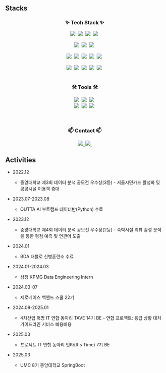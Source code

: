 ## Stacks

<h3 align="center">✨ Tech Stack ✨</h3>
<div align="center">
  <img src="https://img.shields.io/badge/Java-007396.svg?style=for-the-badge&logo=Java&logoColor=white" />&nbsp
  <img src="https://img.shields.io/badge/Spring-6DB33F.svg?style=for-the-badge&logo=Spring&logoColor=white" />&nbsp
  <img src="https://img.shields.io/badge/springboot-6DB33F.svg?style=for-the-badge&logo=springboot&logoColor=white" />&nbsp
  <img src="https://img.shields.io/badge/springsecurity-6DB33F.svg?style=for-the-badge&logo=springsecurity&logoColor=white" />&nbsp
  
</div>
<br>
<div align="center">
<img src="https://img.shields.io/badge/amazonwebservices-232F3E.svg?style=for-the-badge&logo=amazonwebservices&logoColor=F37726" />&nbsp
<img src="https://img.shields.io/badge/docker-2496ED.svg?style=for-the-badge&logo=docker&logoColor=white" />&nbsp
<img src="https://img.shields.io/badge/nginx-009639.svg?style=for-the-badge&logo=nginx&logoColor=white" />&nbsp
</div>
<br>
<div align="center">
  <img src="https://img.shields.io/badge/python-3670A0?style=for-the-badge&logo=python&logoColor=ffdd54" />&nbsp
    <img src="https://img.shields.io/badge/fastapi-009688.svg?style=for-the-badge&logo=fastapi&logoColor=white" />&nbsp
  <img src="https://img.shields.io/badge/pandas-150458.svg?style=for-the-badge&logo=pandas&logoColor=white" />&nbsp
  <img src="https://img.shields.io/badge/numpy-4d77cf.svg?style=for-the-badge&logo=numpy&logoColor=white" />&nbsp
  <img src="https://img.shields.io/badge/pytorch-EE4C2C.svg?style=for-the-badge&logo=pytorch&logoColor=white" />&nbsp
</div>

<br>

<div align="center">
  <img src="https://img.shields.io/badge/c++-00599C?style=for-the-badge&logo=cplusplus&logoColor=white" />&nbsp
  <img src="https://img.shields.io/badge/mysql-4479A1?style=for-the-badge&logo=mysql&logoColor=black" />&nbsp
  <img src="https://img.shields.io/badge/redis-FF4438?style=for-the-badge&logo=Redis&logoColor=black" />&nbsp
  <img src="https://img.shields.io/badge/r-276DC3?style=for-the-badge&logo=r&logoColor=black" />&nbsp
  <img src="https://img.shields.io/badge/qgis-589632?style=for-the-badge&logo=qgis&logoColor=black" />&nbsp
</div>

<br>

<h3 align="center">🛠 Tools 🛠</h3>
<div align="center">
  <img src="https://img.shields.io/badge/github-181717.svg?style=for-the-badge&logo=github&logoColor=white" />&nbsp
  <img src="https://img.shields.io/badge/Notion-F3F3F3.svg?style=for-the-badge&logo=notion&logoColor=black" />&nbsp
  <img src="https://img.shields.io/badge/swagger-85EA2D.svg?style=for-the-badge&logo=swagger&logoColor=white" />&nbsp
</div>

<div align="center">
  <img src="https://img.shields.io/badge/miricanvas-03C75A.svg?style=for-the-badge&logo=canvas&logoColor=white" />&nbsp
  <img src="https://img.shields.io/badge/VSCode-2C2C32.svg?style=for-the-badge&logo=visual-studio-code&logoColor=22ABF3" />&nbsp
  <img src="https://img.shields.io/badge/jupyter-2C2C32.svg?style=for-the-badge&logo=jupyter&logoColor=F37726" />&nbsp
</div>
<br>

<br>

<h3 align="center">📫 Contact 📫</h3>
<div align="center">
  <a href="https://kite-u.tistory.com/">
    <img src="https://img.shields.io/badge/tistory-000000?style=for-the-badge&logo=tistory&logoColor=white" />&nbsp
  </a>
  <a href="https://velog.io/@youyeon11/posts">
    <img src="https://img.shields.io/badge/Velog-1EBC8F?style=for-the-badge&logo=velog&logoColor=white" />&nbsp
  </a>
</div>

## Activities
- 2022.12
    - 중앙대학교 제3회 데이터 분석 공모전 우수상(3등) - 서울시민카드 활성화 및 공공시설 이용객 증대

- 2023.07-2023.08
    - OUTTA AI 부트캠프 데이터반(Python) 수료
      
- 2023.12
    - 중앙대학교 제4회 데이터 분석 공모전 우수상(2등) - 숙박시설 리뷰 감성 분석을 통한 평점 예측 및 연관어 도출

- 2024.01
    - BDA 태블로 신병훈련소 수료

- 2024.01-2024.03
    - 삼정 KPMG Data Engineering Intern
      
- 2024.03-07
    - 제로베이스 백엔드 스쿨 22기

- 2024.08-2025.01
    - 4차산업 혁명 IT 연합 동아리 TAVE 14기 BE - 연합 프로젝트: 응급 상황 대처 가이드라인 서비스 삐용삐용

- 2025.03
    - 프로젝트 IT 연합 동아리 잇타(It's Time) 7기 BE
 
- 2025.03
    - UMC 8기 중앙대학교 SpringBoot
